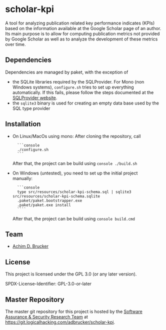 # scholar-kpi

A tool for analyzing publication related key performance indicates (KPIs)
based on the information available at the Google Scholar page of an author.
Its main purpose is to allow for computing publication metrics not provided
by Google Scholar as well as to analyze the development of these metrics over
time.

## Dependencies

Dependencies are managed by paket, with the exception of

* the SQLite libraries required by the SQLProvider. For Mono (non Windows systems),
  ``configure.sh`` tries to set up everything automatically. If this fails, please
  follow the steps documented at the [SQLProvider website](https://fsprojects.github.io/SQLProvider/core/sqlite.html).
* the ``sqlite3`` binary is used for creating an empty data base used by the SQL
  type provider

## Installation

* On Linux/MacOs using mono:
  After cloning the repository, call

        ```console
        ./configure.sh  
        ```

  After that, the project can be build using
        ```console
        ./build.sh
        ```

* On Windows (untested), you need to set up the initial project  
  manually:

        ```console
        type src/resources/scholar-kpi-schema.sql | sqlite3 src/resources/scholar-kpi-schema.sqlite
        .paket/paket.bootstrapper.exe
        .paket/paket.exe install
        ````
  
  After that, the project can be build using
        ```console
        build.cmd
        ```

## Team

* [Achim D. Brucker](https://www.brucker.ch/)

## License

This project is licensed under the GPL 3.0 (or any later version).

SPDX-License-Identifier: GPL-3.0-or-later

## Master Repository

The master git repository for this project is hosted by the [Software
Assurance & Security Research Team](https://logicalhacking.com) at
<https://git.logicalhacking.com/adbrucker/scholar-kpi>.